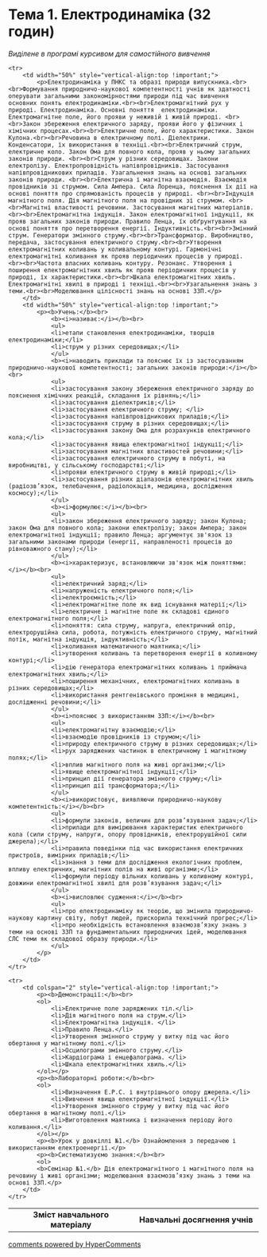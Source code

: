 <div id="hypercomments_widget" class="js-hypercomments-widget invisible"></div>

# Тема 1. Електродинаміка (32 годин)


<p><i>Виділене в програмі курсивом для самостійного вивчення</i></p>

<table>
	<tr>
		<td width="50%" align="center"><b>Зміст навчального матеріалу</b></td>
		<td width="50%" align="center"><b>Навчальні досягнення учнів</b></td>
	</tr>

	<tr>
		<td width="50%" style="vertical-align:top !important;">
			<p>Електродинаміка у ПНКС та образі природи випускника.<br><br>Формування природничо-наукової компетентності учнів як здатності оперувати загальними закономірностями природи під час вивчення основних понять електродинаміки.<br><br>Електромагнітний рух у природі. Електродинаміка. Основні поняття  електродинаміки. Електромагнітне поле, його прояви у неживій і живій природі. <br><br>Закон збереження електричного заряду, прояви його у фізичних і хімічних процесах.<br><br>Електричне поле, його характеристики. Закон Кулона.<br><br>Речовина в електричному полі. Діелектрики. Конденсатори, їх використання в техніці.<br><br>Електричний струм, електричне коло. Закон Ома для повного кола, прояв у ньому загальних законів природи. <br><br>Струм у різних середовищах. Закони електролізу. Електропровідність напівпровідників. Застосування напівпровідникових приладів. Узагальнення знань на основі загальних законів природи. <br><br>Електрична і магнітна взаємодія. Взаємодія провідників зі струмом. Сила Ампера. Сила Лоренца, пояснення їх дії на основі поняття про спрямованість процесів у природі. <br><br>Індукція магнітного поля. Дія магнітного поля на провідник зі струмом. <br><br>Магнітні властивості речовини. Застосування магнітних матеріалів.<br><br>Електромагнітна індукція. Закон електромагнітної індукції, як прояв загальних законів природи. Правило Ленца, їх обґрунтування на основі поняття про перетворення енергії. Індуктивність.<br><br>Змінний струм. Генератори змінного струму.<br><br>Трансформатор. Виробництво, передача, застосування електричного струму.<br><br>Утворення електромагнітних коливань у коливальному контурі. Гармонічні електромагнітні коливання як прояв періодичних процесів у природі. <br><br>Частота власних коливань контуру. Резонанс. Утворення і поширення електромагнітних хвиль як прояв періодичних процесів у природі, їх характеристики.<br><br>Шкала електромагнітних хвиль. Електромагнітні хвилі в природі і техніці.<br><br>Узагальнення знань з теми.<br><br>Моделювання цілісності знань на основі ЗЗП.</p>
		</td>
		<td width="50%" style="vertical-align:top !important;">
			<p><b>Учень:</b><br>
				<b><i>називає:</i></b><br>
				<ul>
				<li>етапи становлення електродинаміки, творців електродинаміки;</li>
				<li>струм у різних середовищах;</li>
				</ul>
				<b><i>наводить приклади та пояснює їх із застосуванням природничо-наукової компетентності; загальних законів природи:</i></b><br>
				<ul>
				<li>застосування закону збереження електричного заряду до пояснення хімічних реакцій, складання їх рівнянь;</li>
				<li>застосування діелектриків;</li>
				<li>застосування електричного струму; </li>
				<li>застосування напівпровідникових приладів;</li>
				<li>застосування струму в різних середовищах;</li>
				<li>застосування закону Ома для розрахунків електричного кола;</li>
				<li>застосування явища електромагнітної індукції;</li>
				<li>застосування магнітних властивостей речовини;</li>
				<li>застосування електричного струму в побуті, на виробництві, у сільському господарстві;</li>
				<li>прояви електричного струму в живій природі;</li>
				<li>застосування різних діапазонів електромагнітних хвиль (радіозв’язок, телебачення, радіолокація, медицина, дослідження космосу);</li>
				</ul>
				<b><i>формулює:</i></b><br>
				<ul>
				<li>закон збереження електричного заряду; закон Кулона; закон Ома для повного кола; закони електролізу; закон Ампера; закон електромагнітної індукції; правило Ленца; аргументує зв'язок із загальними законами природи (енергії, направленості процесів до рівноважного стану);</li>
				</ul>
				<b><i>характеризує, встановлюючи зв'язок між поняттями:</i></b><br>
				<ul>
				<li>електричний заряд;</li>
				<li>напруженість електричного поля;</li>
				<li>електроємність;</li>
				<li>електромагнітне поле як вид існування матерії;</li>
				<li>електричне і магнітне поле як складові єдиного електромагнітного поля;</li>
				<li>поняття: сила струму, напруга, електричний опір, електрорушійна сила, робота, потужність електричного струму, магнітний потік, магнітна індукція, індуктивність;</li>
				<li>коливання математичного маятника;</li>
				<li>утворення коливань та перетворення енергії в коливному контурі;</li>
				<li>дію генератора електромагнітних коливань і приймача електромагнітних хвиль;</li>
				<li>поширення механічних, електромагнітних коливань в різних середовищах;</li>
				<li>використання рентгенівського проміння в медицині, дослідженні речовини;</li>
				</ul>
				<b><i>пояснює з використанням ЗЗП:</i></b><br>
				<ul>
				<li>електромагнітну взаємодію;</li>
				<li>взаємодію провідників із струмом;</li>
				<li>природу електричного струму в різних середовищах;</li>
				<li>рух заряджених частинок в електричному і магнітному полях;</li>
				<li>вплив магнітного поля на живі організми;</li>
				<li>явище електромагнітної індукції;</li>
				<li>принцип дії генератора змінного струму;</li>
				<li>принцип дії трансформатора;</li>
				</ul>
				<b><i>використовує, виявляючи природничо-наукову компетентність:</i></b><br>
				<ul>
				<li>формули законів, величин для розв’язування задач;</li>
				<li>прилади для вимірювання характеристик електричного кола (сили струму, напруги, опору провідників, електрорушійної сили джерела);</li>
				<li>правила поведінки під час використання електричних пристроїв, вимірних приладів;</li>
				<li>знання з теми для дослідження екологічних проблем, впливу електричних, магнітних полів на живі організми;</li>
				<li>формули періоду вільних коливань у коливному контурі, довжини електромагнітної хвилі для розв’язування задач;</li>
				</ul>
				<b><i>висловлює судження:</i></b><br>
				<ul>
				<li>про електродинаміку як теорію, що змінила природничо-наукову картину світу, побут людей, прискорила технічний прогрес;</li>
				<li>про необхідність встановлення взаємозв’язку знань з теми на основі ЗЗП та фундаментальних природничих ідей, моделювання СЛС теми як складової образу природи.</li>
				</ul>
			</p>
		</td>
	</tr>

	<tr>
		<td colspan="2" style="vertical-align:top !important;">
			<p><b>Демонстрації:</b><br>
			<ol>
				<li>Електричне поле заряджених тіл.</li>
				<li>Дія магнітного поля на струм.</li>
				<li>Електромагнітна індукція. </li>
				<li>Правило Ленца.</li>
				<li>Утворення змінного струму у витку під час його обертання у магнітному полі.</li>
				<li>Осцилограми змінного струму.</li>
				<li>Кардіограма і енцефалограма. </li>
				<li>Шкала електромагнітних хвиль.</li>
			</ol></p>
			<p><b>Лабораторні роботи:</b><br>
			<ol>
				<li>Визначення Е.Р.С. і внутрішнього опору джерела.</li>
				<li>Вивчення явища електромагнітної індукції.</li>
				<li>Утворення змінного струму у витку під час його обертання в магнітному полі.</li>
				<li>Виготовлення маятника і визначення періоду його коливання.</li>
			</ol></p>
			<p><b>Урок у довкіллі №1.</b> Ознайомлення з передачею і використанням електроенергії.</p>
			<p><b>Систематизуємо знання:</b><br>
			<ol>
			<b>Семінар №1.</b> Дія електромагнітного і магнітного поля на речовину і живі організми; моделювання взаємозв’язку знань з теми на основі ЗЗП.</p>	
		</td>
	</tr>
</table>

<div class="js-hypercomments-container">
<a href="http://hypercomments.com" class="hc-link" title="comments widget">comments powered by HyperComments</a>
</div>
